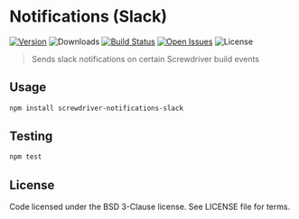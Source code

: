 # Notifications (Slack)
[![Version][npm-image]][npm-url] ![Downloads][downloads-image] [![Build Status][status-image]][status-url] [![Open Issues][issues-image]][issues-url] ![License][license-image]

> Sends slack notifications on certain Screwdriver build events

## Usage

```bash
npm install screwdriver-notifications-slack
```

## Testing

```bash
npm test
```

## License

Code licensed under the BSD 3-Clause license. See LICENSE file for terms.

[npm-image]: https://img.shields.io/npm/v/screwdriver-notifications-slack
[npm-url]: https://npmjs.org/package/screwdriver-notification-slack
[downloads-image]: https://img.shields.io/npm/dt/screwdriver-notifications-slack
[license-image]: https://img.shields.io/npm/l/screwdriver-notifications-slack
[issues-image]: https://img.shields.io/github/issues/screwdriver-cd/notifications-slack
[issues-url]: https://github.com/screwdriver-cd/notification-slack/issues
[status-image]: https://cd.screwdriver.cd/pipelines/427/badge
[status-url]: https://cd.screwdriver.cd/pipelines/pipelineid
